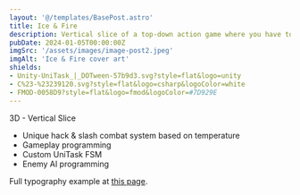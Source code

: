 ```yaml
---
layout: '@/templates/BasePost.astro'
title: Ice & Fire
description: Vertical slice of a top-down action game where you have to balance your temperature to stay alive.
pubDate: 2024-01-05T00:00:00Z
imgSrc: '/assets/images/image-post2.jpeg'
imgAlt: 'Ice & Fire cover art'
shields:
- Unity-UniTask_|_DOTween-57b9d3.svg?style=flat&logo=unity
- C%23-%23239120.svg?style=flat&logo=csharp&logoColor=white
- FMOD-0058D9?style=flat&logo=fmod&logoColor=#7D929E
---
```


3D - Vertical Slice

- Unique hack & slash combat system based on temperature
- Gameplay programming
- Custom UniTask FSM
- Enemy AI programming

Full typography example at [this page](../sixth-post/).
